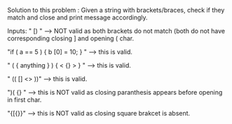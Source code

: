 Solution to this problem :
  Given a string with brackets/braces, check if they match and close and print message accordingly.

Inputs: 
  " [) " --> NOT valid as both brackets do not match (both do not have corresponding closing ] and opening ( char.

  "if ( a == 5 ) {  b [0] = 10; } "  --> this is valid.

  " ( { anything } ) { < {} > } "   --> this is valid.

  " (( [] <> ))"   --> this is valid.

  ")( {} "   --> this is NOT valid as closing paranthesis appears before opening in first char.

  "{[{}}"   --> this is NOT valid as closing square brakcet is absent.
